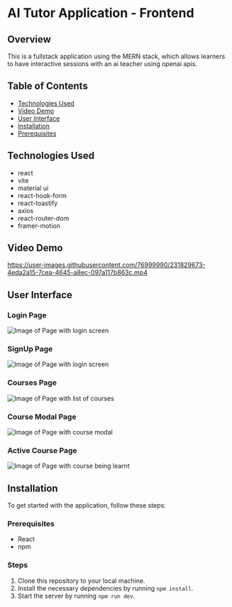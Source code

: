 # AI Tutor Application - Frontend

## Overview
This is a fullstack application using the MERN stack, which allows learners to have interactive sessions with an ai teacher using openai apis.

## Table of Contents
- [Technologies Used](#technologies-used)
- [Video Demo](#video-demo)
- [User Interface](#user-interface)
- [Installation](#installation)
- [Prerequisites](#prerequisites)

## Technologies Used
- react
- vite
- material ui
- react-hook-form
- react-toastify
- axios
- react-router-dom
- framer-motion

## Video Demo
https://user-images.githubusercontent.com/76999990/231829673-4eda2a15-7cea-4645-a8ec-097a117b863c.mp4

## User Interface

### Login Page 
![Image of Page with login screen](https://i.ibb.co/9q5f5v9/login.jpg)

### SignUp Page 
![Image of Page with login screen](https://i.ibb.co/zHWqsfC/Register.jpg)

### Courses Page 
![Image of Page with list of courses](https://i.ibb.co/M5Cn3jp/courses.jpg)

### Course Modal Page
![Image of Page with course modal](https://i.ibb.co/bz07K33/course-Module.jpg)

### Active Course Page
![Image of Page with course being learnt](https://i.ibb.co/VCNdPpp/Learn-Course.jpg)

## Installation

To get started with the application, follow these steps:

### Prerequisites
- React
- npm

### Steps
1. Clone this repository to your local machine.
2. Install the necessary dependencies by running `npm install`.
3. Start the server by running `npm run dev`.

